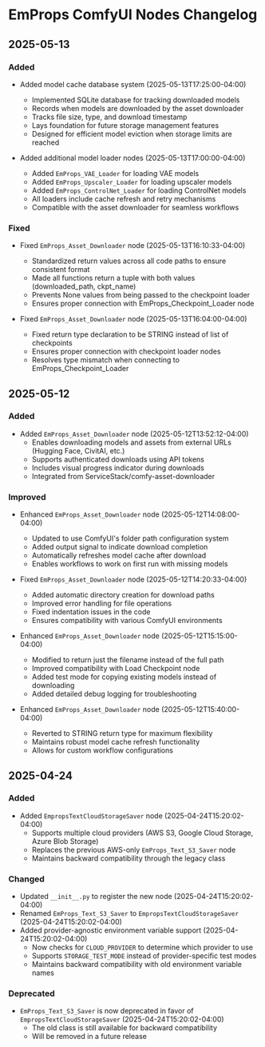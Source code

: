 # EmProps ComfyUI Nodes Changelog

## 2025-05-13

### Added
- Added model cache database system (2025-05-13T17:25:00-04:00)
  - Implemented SQLite database for tracking downloaded models
  - Records when models are downloaded by the asset downloader
  - Tracks file size, type, and download timestamp
  - Lays foundation for future storage management features
  - Designed for efficient model eviction when storage limits are reached

- Added additional model loader nodes (2025-05-13T17:00:00-04:00)
  - Added `EmProps_VAE_Loader` for loading VAE models
  - Added `EmProps_Upscaler_Loader` for loading upscaler models
  - Added `EmProps_ControlNet_Loader` for loading ControlNet models
  - All loaders include cache refresh and retry mechanisms
  - Compatible with the asset downloader for seamless workflows

### Fixed
- Fixed `EmProps_Asset_Downloader` node (2025-05-13T16:10:33-04:00)
  - Standardized return values across all code paths to ensure consistent format
  - Made all functions return a tuple with both values (downloaded_path, ckpt_name)
  - Prevents None values from being passed to the checkpoint loader
  - Ensures proper connection with EmProps_Checkpoint_Loader node

- Fixed `EmProps_Asset_Downloader` node (2025-05-13T16:04:00-04:00)
  - Fixed return type declaration to be STRING instead of list of checkpoints
  - Ensures proper connection with checkpoint loader nodes
  - Resolves type mismatch when connecting to EmProps_Checkpoint_Loader

## 2025-05-12

### Added
- Added `EmProps_Asset_Downloader` node (2025-05-12T13:52:12-04:00)
  - Enables downloading models and assets from external URLs (Hugging Face, CivitAI, etc.)
  - Supports authenticated downloads using API tokens
  - Includes visual progress indicator during downloads
  - Integrated from ServiceStack/comfy-asset-downloader

### Improved
- Enhanced `EmProps_Asset_Downloader` node (2025-05-12T14:08:00-04:00)
  - Updated to use ComfyUI's folder path configuration system
  - Added output signal to indicate download completion
  - Automatically refreshes model cache after download
  - Enables workflows to work on first run with missing models
  
- Fixed `EmProps_Asset_Downloader` node (2025-05-12T14:20:33-04:00)
  - Added automatic directory creation for download paths
  - Improved error handling for file operations
  - Fixed indentation issues in the code
  - Ensures compatibility with various ComfyUI environments
  
- Enhanced `EmProps_Asset_Downloader` node (2025-05-12T15:15:00-04:00)
  - Modified to return just the filename instead of the full path
  - Improved compatibility with Load Checkpoint node
  - Added test mode for copying existing models instead of downloading
  - Added detailed debug logging for troubleshooting
  
- Enhanced `EmProps_Asset_Downloader` node (2025-05-12T15:40:00-04:00)
  - Reverted to STRING return type for maximum flexibility
  - Maintains robust model cache refresh functionality
  - Allows for custom workflow configurations

## 2025-04-24

### Added
- Added `EmpropsTextCloudStorageSaver` node (2025-04-24T15:20:02-04:00)
  - Supports multiple cloud providers (AWS S3, Google Cloud Storage, Azure Blob Storage)
  - Replaces the previous AWS-only `EmProps_Text_S3_Saver` node
  - Maintains backward compatibility through the legacy class

### Changed
- Updated `__init__.py` to register the new node (2025-04-24T15:20:02-04:00)
- Renamed `EmProps_Text_S3_Saver` to `EmpropsTextCloudStorageSaver` (2025-04-24T15:20:02-04:00)
- Added provider-agnostic environment variable support (2025-04-24T15:20:02-04:00)
  - Now checks for `CLOUD_PROVIDER` to determine which provider to use
  - Supports `STORAGE_TEST_MODE` instead of provider-specific test modes
  - Maintains backward compatibility with old environment variable names

### Deprecated
- `EmProps_Text_S3_Saver` is now deprecated in favor of `EmpropsTextCloudStorageSaver` (2025-04-24T15:20:02-04:00)
  - The old class is still available for backward compatibility
  - Will be removed in a future release

